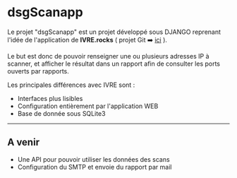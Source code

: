 dsgScanapp
==========

Le projet "dsgScanapp" est un projet développé sous DJANGO reprenant l'idée de l'application de **IVRE.rocks** ( projet Git ➡️ [ici](https://github.com/ivre/ivre ) ).

Le but est donc de pouvoir renseigner une ou plusieurs adresses IP à scanner, et afficher le résultat dans un rapport afin de consulter les ports ouverts par rapports.

Les principales différences avec IVRE sont :
- Interfaces plus lisibles
- Configuration entièrement par l'application WEB
- Base de donnée sous SQLite3


-------

A venir
------

- Une API pour pouvoir utiliser les données des scans
- Configuration du SMTP et envoie du rapport par mail
